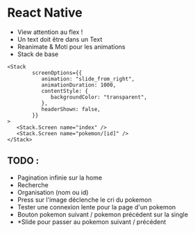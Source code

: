 # React Native

- View attention au flex !
- Un text doit être dans un Text
- Reanimate & Moti pour les animations
- Stack de base
```tsx
<Stack
        screenOptions={{
           animation: "slide_from_right",
           animationDuration: 1000,
           contentStyle: {
              backgroundColor: "transparent",
           },
           headerShown: false,
        }}
>
   <Stack.Screen name="index" />
   <Stack.Screen name="pokemon/[id]" />
</Stack>
```

## TODO : 

- Pagination infinie sur la home
- Recherche
- Organisation (nom ou id)
- Press sur l'image déclenche le cri du pokemon
- Tester une connexion lente pour la page d'un pokemon
- Bouton pokemon suivant / pokemon précédent sur la single
- *Slide pour passer au pokemon suivant / précédent
